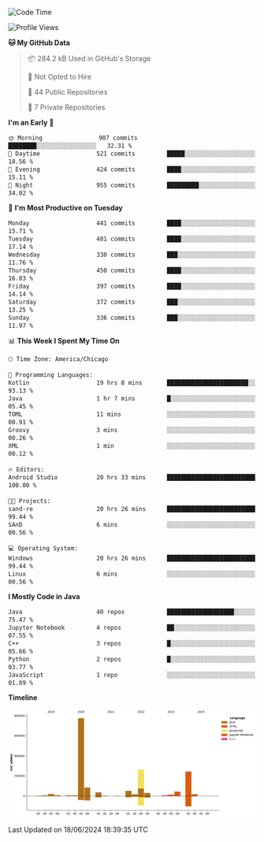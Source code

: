 <!--START_SECTION:waka-->
![Code Time](http://img.shields.io/badge/Code%20Time-457%20hrs%2049%20mins-blue)

![Profile Views](http://img.shields.io/badge/Profile%20Views-12-blue)

**🐱 My GitHub Data** 

> 📦 284.2 kB Used in GitHub's Storage 
 > 
> 🚫 Not Opted to Hire
 > 
> 📜 44 Public Repositories 
 > 
> 🔑 7 Private Repositories 
 > 
**I'm an Early 🐤** 

```text
🌞 Morning                907 commits         ████████░░░░░░░░░░░░░░░░░   32.31 % 
🌆 Daytime                521 commits         █████░░░░░░░░░░░░░░░░░░░░   18.56 % 
🌃 Evening                424 commits         ████░░░░░░░░░░░░░░░░░░░░░   15.11 % 
🌙 Night                  955 commits         █████████░░░░░░░░░░░░░░░░   34.02 % 
```
📅 **I'm Most Productive on Tuesday** 

```text
Monday                   441 commits         ████░░░░░░░░░░░░░░░░░░░░░   15.71 % 
Tuesday                  481 commits         ████░░░░░░░░░░░░░░░░░░░░░   17.14 % 
Wednesday                330 commits         ███░░░░░░░░░░░░░░░░░░░░░░   11.76 % 
Thursday                 450 commits         ████░░░░░░░░░░░░░░░░░░░░░   16.03 % 
Friday                   397 commits         ████░░░░░░░░░░░░░░░░░░░░░   14.14 % 
Saturday                 372 commits         ███░░░░░░░░░░░░░░░░░░░░░░   13.25 % 
Sunday                   336 commits         ███░░░░░░░░░░░░░░░░░░░░░░   11.97 % 
```


📊 **This Week I Spent My Time On** 

```text
🕑︎ Time Zone: America/Chicago

💬 Programming Languages: 
Kotlin                   19 hrs 8 mins       ███████████████████████░░   93.13 % 
Java                     1 hr 7 mins         █░░░░░░░░░░░░░░░░░░░░░░░░   05.45 % 
TOML                     11 mins             ░░░░░░░░░░░░░░░░░░░░░░░░░   00.91 % 
Groovy                   3 mins              ░░░░░░░░░░░░░░░░░░░░░░░░░   00.26 % 
XML                      1 min               ░░░░░░░░░░░░░░░░░░░░░░░░░   00.12 % 

🔥 Editors: 
Android Studio           20 hrs 33 mins      █████████████████████████   100.00 % 

🐱‍💻 Projects: 
sand-re                  20 hrs 26 mins      █████████████████████████   99.44 % 
SAnD                     6 mins              ░░░░░░░░░░░░░░░░░░░░░░░░░   00.56 % 

💻 Operating System: 
Windows                  20 hrs 26 mins      █████████████████████████   99.44 % 
Linux                    6 mins              ░░░░░░░░░░░░░░░░░░░░░░░░░   00.56 % 
```

**I Mostly Code in Java** 

```text
Java                     40 repos            ███████████████████░░░░░░   75.47 % 
Jupyter Notebook         4 repos             ██░░░░░░░░░░░░░░░░░░░░░░░   07.55 % 
C++                      3 repos             █░░░░░░░░░░░░░░░░░░░░░░░░   05.66 % 
Python                   2 repos             █░░░░░░░░░░░░░░░░░░░░░░░░   03.77 % 
JavaScript               1 repo              ░░░░░░░░░░░░░░░░░░░░░░░░░   01.89 % 
```



**Timeline**

![Lines of Code chart](https://raw.githubusercontent.com/phanijsp/phanijsp/main/assets/bar_graph.png)


 Last Updated on 18/06/2024 18:39:35 UTC
<!--END_SECTION:waka-->
